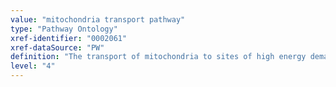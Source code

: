 ```yaml
---
value: "mitochondria transport pathway"
type: "Pathway Ontology"
xref-identifier: "0002061"
xref-dataSource: "PW"
definition: "The transport of mitochondria to sites of high energy demand, such as neurons and cardiomyocytes. Mitochondrial distribution at synaptic terminals and active growth cones is crucial for the proper function of neurons. Impaired transport and other aspects of mitochondrial dysfunction are involved in the pathology of major neurodegenerative disorders."
level: "4"
---
```

